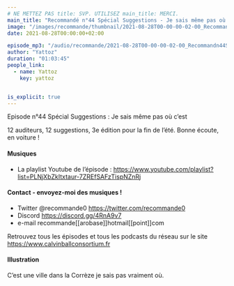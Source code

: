 ```yaml
---
# NE METTEZ PAS title: SVP. UTILISEZ main_title: MERCI.
main_title: "Recommandé n°44 Spécial Suggestions - Je sais même pas où c'est"
image: "/images/recommande/thumbnail/2021-08-28T00-00-00-02-00_Recommandn44SpcialSuggestionsJesaismmepasocest.jpg"
date: 2021-08-28T00:00:00+02:00

episode_mp3: "/audio/recommande/2021-08-28T00-00-00-02-00_Recommandn44SpcialSuggestionsJesaismmepasocest.mp3"
author: "Yattoz"
duration: "01:03:45"
people_link: 
  - name: Yattoz
    key: yattoz


is_explicit: true
---
```


<PodcastHeader/>

<!-- ECRIRE LA DESCRIPTION DE L'EPISODE SOUS CETTE LIGNE -->


 Episode n°44 Spécial Suggestions : Je sais même pas où c’est 

<p>12 auditeurs, 12 suggestions, 3e édition pour la fin de l’été. Bonne écoute, en voiture !</p>

<h4>Musiques</h4>

<ul>
  <li>La playlist Youtube de l’épisode : <a href="https://www.youtube.com/playlist?list=PLNjXbZkItxtaur-7ZREfSAFzTispNZnRj" rel="nofollow">https://www.youtube.com/playlist?list=PLNjXbZkItxtaur-7ZREfSAFzTispNZnRj</a></li>
</ul>

<h4>Contact - envoyez-moi des musiques !</h4>

<ul>
  <li>Twitter @recommande0 <a href="https://twitter.com/recommande0" rel="nofollow">https://twitter.com/recommande0</a></li>
  <li>Discord <a href="https://discord.gg/4RnA9v7" rel="nofollow">https://discord.gg/4RnA9v7</a></li>
  <li>e-mail recommande[[arobase]]hotmail[[point]]com</li>
</ul>

<p>Retrouvez tous les épisodes et tous les podcasts du réseau sur le site <a href="https://www.calvinballconsortium.fr" rel="nofollow">https://www.calvinballconsortium.fr</a></p>

<h4>Illustration</h4>

<p>C’est une ville dans la Corrèze je sais pas vraiment où.</p>


